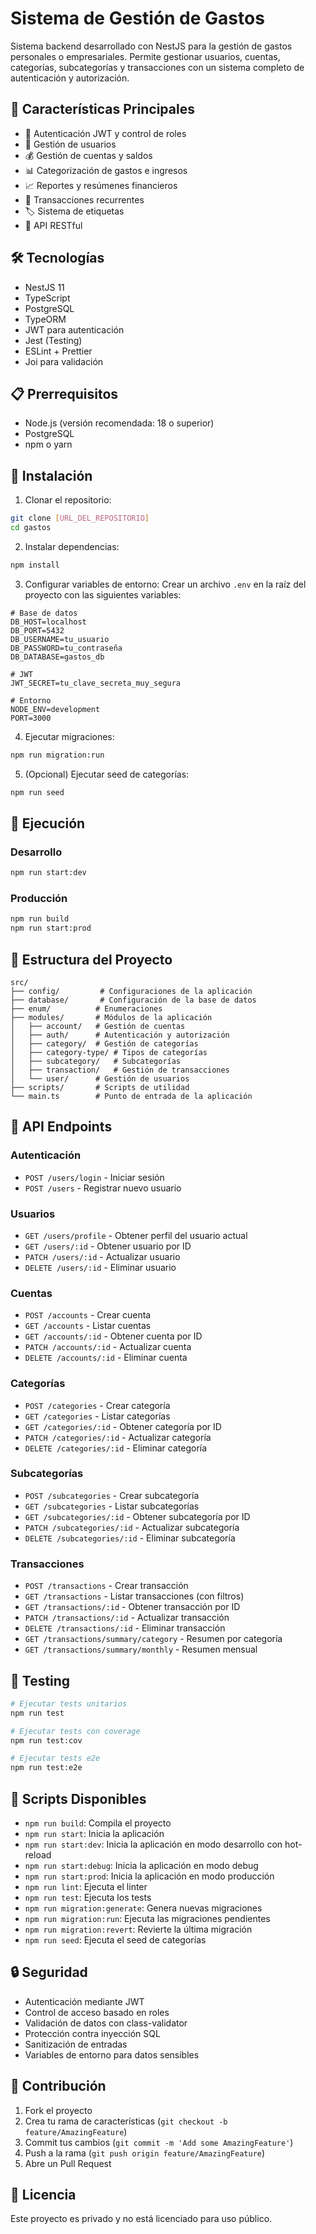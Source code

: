 # Sistema de Gestión de Gastos

Sistema backend desarrollado con NestJS para la gestión de gastos personales o empresariales. Permite gestionar usuarios, cuentas, categorías, subcategorías y transacciones con un sistema completo de autenticación y autorización.

## 🚀 Características Principales

- 🔐 Autenticación JWT y control de roles
- 👥 Gestión de usuarios
- 💰 Gestión de cuentas y saldos
- 📊 Categorización de gastos e ingresos
- 📈 Reportes y resúmenes financieros
- 🔄 Transacciones recurrentes
- 🏷️ Sistema de etiquetas
- 📱 API RESTful

## 🛠️ Tecnologías

- NestJS 11
- TypeScript
- PostgreSQL
- TypeORM
- JWT para autenticación
- Jest (Testing)
- ESLint + Prettier
- Joi para validación

## 📋 Prerrequisitos

- Node.js (versión recomendada: 18 o superior)
- PostgreSQL
- npm o yarn

## 🔧 Instalación

1. Clonar el repositorio:
```bash
git clone [URL_DEL_REPOSITORIO]
cd gastos
```

2. Instalar dependencias:
```bash
npm install
```

3. Configurar variables de entorno:
Crear un archivo `.env` en la raíz del proyecto con las siguientes variables:
```env
# Base de datos
DB_HOST=localhost
DB_PORT=5432
DB_USERNAME=tu_usuario
DB_PASSWORD=tu_contraseña
DB_DATABASE=gastos_db

# JWT
JWT_SECRET=tu_clave_secreta_muy_segura

# Entorno
NODE_ENV=development
PORT=3000
```

4. Ejecutar migraciones:
```bash
npm run migration:run
```

5. (Opcional) Ejecutar seed de categorías:
```bash
npm run seed
```

## 🚀 Ejecución

### Desarrollo
```bash
npm run start:dev
```

### Producción
```bash
npm run build
npm run start:prod
```

## 📁 Estructura del Proyecto

```
src/
├── config/         # Configuraciones de la aplicación
├── database/       # Configuración de la base de datos
├── enum/          # Enumeraciones
├── modules/       # Módulos de la aplicación
│   ├── account/   # Gestión de cuentas
│   ├── auth/      # Autenticación y autorización
│   ├── category/  # Gestión de categorías
│   ├── category-type/ # Tipos de categorías
│   ├── subcategory/   # Subcategorías
│   ├── transaction/   # Gestión de transacciones
│   └── user/      # Gestión de usuarios
├── scripts/       # Scripts de utilidad
└── main.ts        # Punto de entrada de la aplicación
```

## 📝 API Endpoints

### Autenticación
- `POST /users/login` - Iniciar sesión
- `POST /users` - Registrar nuevo usuario

### Usuarios
- `GET /users/profile` - Obtener perfil del usuario actual
- `GET /users/:id` - Obtener usuario por ID
- `PATCH /users/:id` - Actualizar usuario
- `DELETE /users/:id` - Eliminar usuario

### Cuentas
- `POST /accounts` - Crear cuenta
- `GET /accounts` - Listar cuentas
- `GET /accounts/:id` - Obtener cuenta por ID
- `PATCH /accounts/:id` - Actualizar cuenta
- `DELETE /accounts/:id` - Eliminar cuenta

### Categorías
- `POST /categories` - Crear categoría
- `GET /categories` - Listar categorías
- `GET /categories/:id` - Obtener categoría por ID
- `PATCH /categories/:id` - Actualizar categoría
- `DELETE /categories/:id` - Eliminar categoría

### Subcategorías
- `POST /subcategories` - Crear subcategoría
- `GET /subcategories` - Listar subcategorías
- `GET /subcategories/:id` - Obtener subcategoría por ID
- `PATCH /subcategories/:id` - Actualizar subcategoría
- `DELETE /subcategories/:id` - Eliminar subcategoría

### Transacciones
- `POST /transactions` - Crear transacción
- `GET /transactions` - Listar transacciones (con filtros)
- `GET /transactions/:id` - Obtener transacción por ID
- `PATCH /transactions/:id` - Actualizar transacción
- `DELETE /transactions/:id` - Eliminar transacción
- `GET /transactions/summary/category` - Resumen por categoría
- `GET /transactions/summary/monthly` - Resumen mensual

## 🧪 Testing

```bash
# Ejecutar tests unitarios
npm run test

# Ejecutar tests con coverage
npm run test:cov

# Ejecutar tests e2e
npm run test:e2e
```

## 📝 Scripts Disponibles

- `npm run build`: Compila el proyecto
- `npm run start`: Inicia la aplicación
- `npm run start:dev`: Inicia la aplicación en modo desarrollo con hot-reload
- `npm run start:debug`: Inicia la aplicación en modo debug
- `npm run start:prod`: Inicia la aplicación en modo producción
- `npm run lint`: Ejecuta el linter
- `npm run test`: Ejecuta los tests
- `npm run migration:generate`: Genera nuevas migraciones
- `npm run migration:run`: Ejecuta las migraciones pendientes
- `npm run migration:revert`: Revierte la última migración
- `npm run seed`: Ejecuta el seed de categorías

## 🔒 Seguridad

- Autenticación mediante JWT
- Control de acceso basado en roles
- Validación de datos con class-validator
- Protección contra inyección SQL
- Sanitización de entradas
- Variables de entorno para datos sensibles

## 🤝 Contribución

1. Fork el proyecto
2. Crea tu rama de características (`git checkout -b feature/AmazingFeature`)
3. Commit tus cambios (`git commit -m 'Add some AmazingFeature'`)
4. Push a la rama (`git push origin feature/AmazingFeature`)
5. Abre un Pull Request

## 📄 Licencia

Este proyecto es privado y no está licenciado para uso público.
